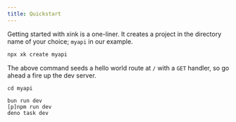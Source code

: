 ```yaml
---
title: Quickstart
---
```


Getting started with xink is a one-liner. It creates a project in the directory name of your choice; `myapi` in our example.
```bash
npx xk create myapi
```

The above command seeds a hello world route at `/` with a `GET` handler, so go ahead a fire up the dev server.

```
cd myapi

bun run dev
[p]npm run dev
deno task dev
```
